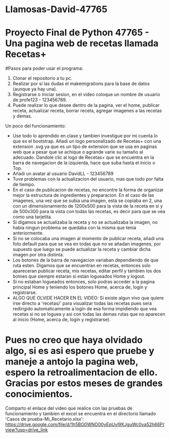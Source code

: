 # Llamosas-David-47765
# Proyecto Final de Python 47765 - Una pagina web de recetas llamada Recetas+

#Pasos para poder usar el programa:
1. Clonar el repositorio a tu pc.
2. Realizar por si las dudas el makemigrations para la base de datos (aunque ya hay una).
3. Registrarse o iniciar sesion, en el video coloque un nombre de usuario de profe123 - 123456789.
4. Puede realizar lo que desee dentro de la pagina, ver el home, publicar receta, actualizar receta, borrar receta, agregar imagenes a las recetas y demas.

Un poco del funcionamiento:
- Use todo lo aprendido en clase y tambien investigue por mi cuenta lo que es el bootstrap. Añadi un logo personalizado de Recetas+ con una extension .svg ya que es un tipo de extension que se usa en paginas web que a pesar que se achique o agrande varie su tamaño al adecuado. Dandole clic al logo de Recetas+ que se encuentra en la barra de navegacion de la izquierda, hace que suba hasta el inicio o Top.
- Añadi un avatar al usuario DavidLL - 123456789
- Tuve problemas con la actualizacion del usuario, mas que todo por falta de tiempo.
- En el caso de publicacion de recetas, no encontre la forma de organizar mejor la estructura de ingredientes y preparacion. En el caso de las imagenes, una vez que se subia una imagen, esta se copiaba en 2, una con un dimensionamiento de 1200x500 para la vista de la receta en si y de 500x300 para la vista con todas las recetas, es decir para que se vea como una tarjetita.
- Si digamos se actualizaba la receta y no se actualizaba la imagen, no habia ningun problema se quedaba con la misma que tenia anteriormente.
- Si no se colocaba una imagen al momento de publicar receta, añadi una foto default para que se vea en todas que no se añadan imagenes, por supuesto que luego se puede actualizar la receta y cambiar dicha imagen por otra distinta.
- Los botones de la barra de navegacion variaban dependiendo de que ruta esten. Digamos que se encuentran en recetas, entonces solo apareceran publicar receta, mis recetas, editar perfil y tambien los dos botnes que siempre estaran si estan logueados Home y logout.
- Si no estaban logueados entonces, solo podras acceder a la pagina principal Home y teniendo los botones Home, acerca de, login y registrarse.
- ALGO QUE OLVIDE HACER EN EL VIDEO: Si existe algun vivo que quiere irse directo a 'recetas/' para visualizar todas las recetas pues sera redirigido automaticamente a login de esa forma impidiendo que vea recetas si no se loguea y asi con todas las demas rutas que no aparecen al inicio (Home, acerca de, login y registrarse).

# Pues no creo que haya olvidado algo, si es asi espero que pruebe y maneje a antojo la pagina web, espero la retroalimentacion de ello. Gracias por estos meses de grandes conocimientos.
Comparto el enlace del video que realice con las pruebas de funcionamiento y tambien el excel se encuentra en el directorio llamado 'Casos de prueba-Mi_Recetario.xlsx': https://drive.google.com/file/d/1h5BG0WNO00yEpUvl9XJguWc0va52h66P/view?usp=drive_link
